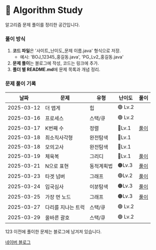 # 📌 Algorithm Study

알고리즘 문제 풀이를 정리한 공간입니다.



### 풀이 방식
1. **코드 파일**은 '사이트_난이도_문제 이름.java' 형식으로 저장.
    - 예시: 'BOJ_12345_홍길동.java', 'PG_Lv2_홍길동.java'
2. **문제 풀이**는 블로그에 작성, 코드는 링크에 추가.
3. **폴더 별 README.md**에 문제 목록과 개념 정리.

### 문제 풀이 기록

| 날짜         | 문제        | 유형    | 난이도    | 풀이                                               |
|------------|-----------|-------|--------|--------------------------------------------------|
| 2025-03-12 | 더 맵게      | 힙     | 🟢 Lv.2 |                                                  |
| 2025-03-16 | 프로세스      | 스택/큐  | 🟢 Lv.2 |                                                  |
| 2025-03-17 | K번째 수     | 정렬    | 🔵Lv.1 | [풀이](https://blog.naver.com/gamakk2/223799781209) |
| 2025-03-18 | 최소직사각형    | 완전탐색  | 🔵Lv.1 |                                                  |
| 2025-03-18 | 모의고사      | 완전탐색  | 🔵Lv.1 |                                                  |
| 2025-03-19 | 체육복       | 그리디   | 🔵Lv.1 | [풀이](https://blog.naver.com/gamakk2/223802861543) |
| 2025-03-21 | N으로 표현    | 동적계획법 | 🟠Lv.3 | [풀이](https://blog.naver.com/gamakk2/223805073009) |
| 2025-03-23 | 타겟 넘버     | 그래프   | 🟢Lv.2 | [풀이](https://blog.naver.com/gamakk2/223806408314) |
| 2025-03-24 | 입국심사      | 이분탐색  | 🟠Lv.3 | [풀이](https://blog.naver.com/gamakk2/223808371758) |
| 2025-03-25 | 가장 먼 노드   | 그래프   | 🟠Lv.3 | [풀이](https://blog.naver.com/gamakk2/223809854243)                                           |
| 2025-03-27 | 다리를 지나는 트럭 | 스택/큐  | 🟢 Lv.2 |                                           |
| 2025-03-29 | 올바른 괄호    | 스택/큐  | 🟢 Lv.2 |                                           |
123
이전에 풀이한 문제는 블로그에 남겨져 있습니다.

[네이버 블로그](https://blog.naver.com/gamakk2/223793678530)
